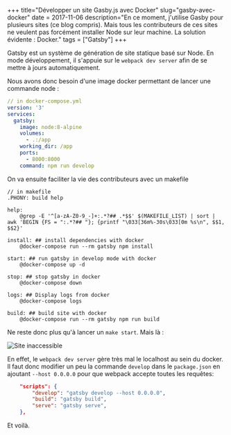 +++
title="Développer un site Gasby.js avec Docker"
slug="gasby-avec-docker"
date = 2017-11-06
description="En ce moment, j'utilise Gasby pour plusieurs sites (ce blog compris). Mais tous les contributeurs de ces sites ne veulent pas forcément installer Node sur leur machine. La solution évidente : Docker."
tags = ["Gatsby"]
+++

Gatsby est un système de génération de site statique basé sur Node. En mode développement, il s'appuie sur le `webpack dev server` afin de se mettre à jours automatiquement.

Nous avons donc besoin d'une image docker permettant de lancer une commande node :

```yaml
// in docker-compose.yml
version: '3'
services:
  gatsby:
    image: node:8-alpine
    volumes:
      - .:/app
    working_dir: /app
    ports:
      - 8000:8000
    command: npm run develop
```

On va ensuite faciliter la vie des contributeurs avec un makefile

```make
// in makefile
.PHONY: build help

help:
	@grep -E '^[a-zA-Z0-9_-]+:.*?## .*$$' $(MAKEFILE_LIST) | sort | awk 'BEGIN {FS = ":.*?## "}; {printf "\033[36m%-30s\033[0m %s\n", $$1, $$2}'

install: ## install dependencies with docker
	@docker-compose run --rm gatsby npm install

start: ## run gatsby in develop mode with docker
	@docker-compose up -d

stop: ## stop gatsby in docker
	@docker-compose down

logs: ## Display logs from docker
	@docker-compose logs

build: ## build site with docker
	@docker-compose run --rm gatsby npm run build
```

Ne reste donc plus qu'à lancer un `make start`. Mais là :

![Site inaccessible](/images/siteInaccessible.png)

En effet, le `webpack dev server` gère très mal le localhost au sein du docker. Il faut donc modifier un peu la commande `develop` dans le `package.json` en ajoutant `--host 0.0.0.0` pour que webpack accepte toutes les requêtes:

```json
    "scripts": {
        "develop": "gatsby develop --host 0.0.0.0",
        "build": "gatsby build",
        "serve": "gatsby serve",
    },
```

Et voilà.

